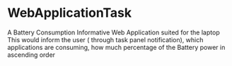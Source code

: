 # WebApplicationTask
A Battery Consumption Informative Web Application suited for the laptop   This would inform the user ( through task panel notification), which applications are consuming, how much percentage of the Battery power  in ascending order
